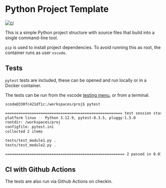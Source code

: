 # Python Project Template

[![ci](https://github.com/tuck1s/proj/actions/workflows/ci.yaml/badge.svg)](https://github.com/tuck1s/proj/actions/workflows/ci.yaml)

This is a simple Python project structure with source files that build into a single command-line tool.

`pip` is used to install project dependencies. To avoid running this as root, the container runs as user `vscode`.

## Tests
`pytest` tests are included, these can be opened and run locally or in a Docker container.

The tests can be run from the vscode [testing menu](https://code.visualstudio.com/docs/python/testing#_configure-tests), or from a terminal.

```bash
scode@330fc421df1c:/workspaces/proj$ pytest

===================================================== test session starts ======================================================
platform linux -- Python 3.12.9, pytest-8.3.5, pluggy-1.5.0
rootdir: /workspaces/proj
configfile: pytest.ini
collected 2 items                                                                                                              

tests/test_module1.py .                                                                                                  [ 50%]
tests/test_module2.py .                                                                                                  [100%]

====================================================== 2 passed in 0.01s =======================================================
```

## CI with Github Actions

The tests are also run via Github Actions on checkin.
